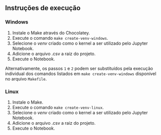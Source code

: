 ## Instruções de execução

### Windows
1. Instale o Make através do Chocolatey.
2. Execute o comando `make create-venv-windows`.
3. Selecione o _venv_ criado como o kernel a ser utilizado pelo Jupyter Notebook.
4. Adicione o arquivo .csv a raiz do projeto.
5. Execute o Notebook.

Alternativamente, os passos `1` e `2` podem ser substituídos pela execução individual dos comandos listados em `make create-venv-windows` disponível no arquivo `Makefile`.

### Linux
1. Instale o Make.
2. Execute o comando `make create-venv-linux`.
3. Selecione o _venv_ criado como o kernel a ser utilizado pelo Jupyter Notebook.
4. Adicione o arquivo .csv a raiz do projeto.
5. Execute o Notebook.
